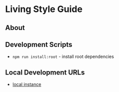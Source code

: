 # Living Style Guide

## About

## Development Scripts

- `npm run install:root` - install root dependencies

## Local Development URLs

- [local instance](http://localhost:80)
